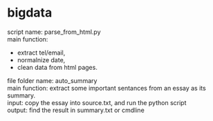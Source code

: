 # bigdata

script name: parse_from_html.py <br>
main function: 
  * extract tel/email, <br> 
  * normalnize date, <br> 
  * clean data from html pages. <br> 

file folder name: auto_summary <br> 
main function: extract some important sentances from an essay as its summary. <br> 
input: copy the essay into source.txt, and run the python script <br> 
output: find the result in summary.txt or cmdline <br> 

